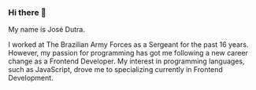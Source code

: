 ### Hi there 👋

<!--
**dutraneto/dutraneto** is a ✨ _special_ ✨ repository because its `README.md` (this file) appears on your GitHub profile.

Here are some ideas to get you started:

- 🔭 I’m currently working on ...
- 🌱 I’m currently learning ...
- 👯 I’m looking to collaborate on ...
- 🤔 I’m looking for help with ...
- 💬 Ask me about ...
- 📫 How to reach me: ...
- 😄 Pronouns: ...
- ⚡ Fun fact: ...
-->

My name is José Dutra. 

I worked at The Brazilian Army Forces as a Sergeant for
the past 16 years. However, my passion for programming has got me
following a new career change as a Frontend Developer. My interest in
programming languages, such as JavaScript, drove me to specializing
currently in Frontend Development.
